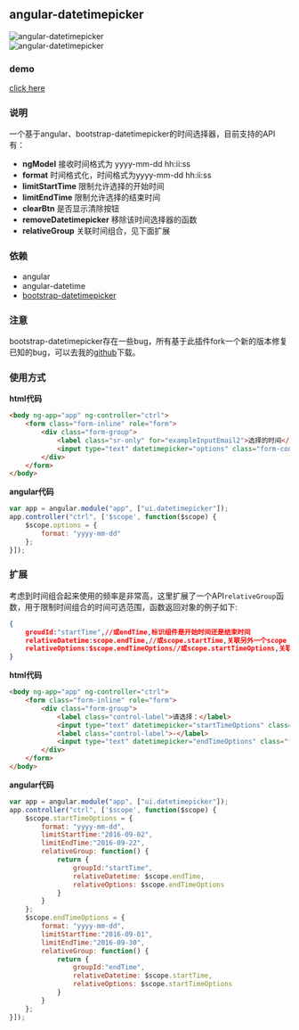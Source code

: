## angular-datetimepicker
![angular-datetimepicker](https://github.com/linjinying/angular-components/blob/master/angular-datetimepicker/screenshot.png)  
![angular-datetimepicker](https://github.com/linjinying/angular-components/blob/master/angular-datetimepicker/screenshot2.png)  
### demo
[click here](http://www.w3cin.com/demo/angular-components/angular-datetimepicker/)
### 说明
一个基于angular、bootstrap-datetimepicker的时间选择器，目前支持的API有：  
- **ngModel** 接收时间格式为 yyyy-mm-dd hh:ii:ss  
- **format** 时间格式化，时间格式为yyyy-mm-dd hh:ii:ss  
- **limitStartTime** 限制允许选择的开始时间  
- **limitEndTime** 限制允许选择的结束时间  
- **clearBtn** 是否显示清除按钮  
- **removeDatetimepicker** 移除该时间选择器的函数
- **relativeGroup** 关联时间组合，见下面扩展

### 依赖

- angular
- angular-datetime
- [bootstrap-datetimepicker](https://github.com/linjinying/bootstrap-datetimepicker)

### 注意

bootstrap-datetimepicker存在一些bug，所有基于此插件fork一个新的版本修复已知的bug，可以去我的[github](https://github.com/linjinying/bootstrap-datetimepicker)下载。

### 使用方式  

**html代码**  
```html
<body ng-app="app" ng-controller="ctrl">
    <form class="form-inline" role="form">
        <div class="form-group">
            <label class="sr-only" for="exampleInputEmail2">选择的时间</label>
            <input type="text" datetimepicker="options" class="form-control" name="date" ng-model="date" placeholder="请输入时间" required readonly="readonly" />
        </div>
    </form>
</body>
```

**angular代码**
```javascript 
var app = angular.module("app", ["ui.datetimepicker"]);
app.controller("ctrl", ['$scope', function($scope) {
    $scope.options = {
        format: "yyyy-mm-dd"
    };
}]);
```

### 扩展
考虑到时间组合起来使用的频率是非常高，这里扩展了一个API`relativeGroup`函数，用于限制时间组合的时间可选范围，函数返回对象的例子如下:  
```json
{
	groudId:"startTime",//或endTime,标识组件是开始时间还是结束时间
	relativeDatetime:scope.endTime,//或scope.startTime,关联另外一个scope
	relativeOptions:$scope.endTimeOptions//或scope.startTimeOptions,关联另外一个配置项目
}
```
**html代码**  
```html
<body ng-app="app" ng-controller="ctrl">
    <form class="form-inline" role="form">
        <div class="form-group">
            <label class="control-label">请选择：</label>
            <input type="text" datetimepicker="startTimeOptions" class="form-control" name="startTime" ng-model="startTime" placeholder="请输入开始时间" required readonly="readonly" />
            <label class="control-label">-</label>
            <input type="text" datetimepicker="endTimeOptions" class="form-control" name="endTime" ng-model="endTime" placeholder="请输入结束时间" required readonly="readonly" />
        </div>
    </form>
</body>
```

**angular代码**
```javascript 
var app = angular.module("app", ["ui.datetimepicker"]);
app.controller("ctrl", ['$scope', function($scope) {
    $scope.startTimeOptions = {
        format: "yyyy-mm-dd",
        limitStartTime:"2016-09-02",
        limitEndTime:"2016-09-22",
        relativeGroup: function() {
            return {
                groupId:"startTime",
                relativeDatetime: $scope.endTime,
                relativeOptions: $scope.endTimeOptions
            }
        }
    };
    $scope.endTimeOptions = {
        format: "yyyy-mm-dd",
        limitStartTime:"2016-09-01",
        limitEndTime:"2016-09-30",
        relativeGroup: function() {
            return {
                groupId:"endTime",
                relativeDatetime: $scope.startTime,
                relativeOptions: $scope.startTimeOptions
            }
        }
    };
}]);
```